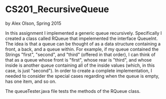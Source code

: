 # CS201_RecursiveQueue

by Alex Olson, Spring 2015

In this assignment I implemented a generic queue recursively. Specifically I created a class called RQueue<E> that impelemented the interface QueueInt<E>. The idea is that a queue can be thought of as a data structure containing a front, a back, and a queue within. For example, if my queue contained the Strings "first", "second", and "third" (offered in that order), I can think of that as a queue whose front is "first", whose rear is "third", and whose inside is another queue containing all of the inside values (which, in this case, is just "second"). In order to create a complete implementation, I needed to consider the special cases regarding when the queue is empty, has one item, and so on.

The queueTester.java file tests the methods of the RQueue class.
